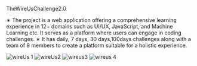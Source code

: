 TheWireUsChallenge2.0 

∗ The project is a web application offering a comprehensive learning experience in 12+ domains such as UI/UX,
JavaScript, and Machine Learning etc. It serves as a platform where users can engage in coding challenges.
∗ It has daily, 7 days, 30 days,100days challenges along with a team of 9 members to create a platform suitable
for a holistic experience.

![wireUs 1](https://github.com/sankritimishra/TheWireUs2/assets/104777910/f845e41c-3aa4-4604-8926-3c3427de1e80)
![wireUs2](https://github.com/sankritimishra/TheWireUs2/assets/104777910/ec7bfd8f-b079-4de9-8722-074e1dee6114)
![wireus3](https://github.com/sankritimishra/TheWireUs2/assets/104777910/991a98e7-78fa-4a20-9047-f851b65ccdd9)
![wireus 4](https://github.com/sankritimishra/TheWireUs2/assets/104777910/c5a8b3ef-e44b-4f71-825b-e93c127fd016)

